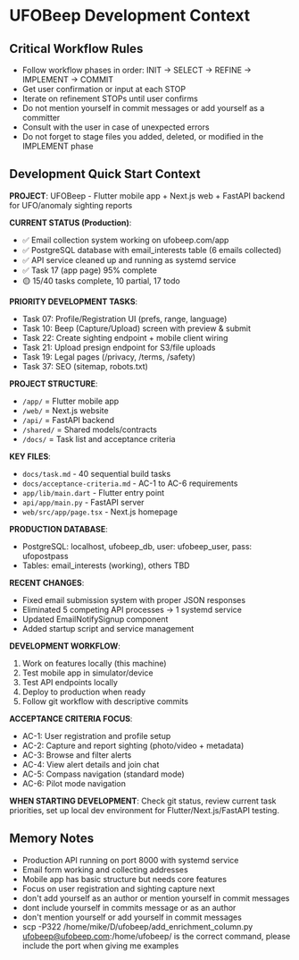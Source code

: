 # UFOBeep Development Context

## Critical Workflow Rules
- Follow workflow phases in order: INIT → SELECT → REFINE → IMPLEMENT → COMMIT
- Get user confirmation or input at each STOP
- Iterate on refinement STOPs until user confirms
- Do not mention yourself in commit messages or add yourself as a committer
- Consult with the user in case of unexpected errors
- Do not forget to stage files you added, deleted, or modified in the IMPLEMENT phase

## Development Quick Start Context

**PROJECT**: UFOBeep - Flutter mobile app + Next.js web + FastAPI backend for UFO/anomaly sighting reports

**CURRENT STATUS (Production)**:
- ✅ Email collection system working on ufobeep.com/app
- ✅ PostgreSQL database with email_interests table (6 emails collected)
- ✅ API service cleaned up and running as systemd service
- ✅ Task 17 (app page) 95% complete
- 🟡 15/40 tasks complete, 10 partial, 17 todo

**PRIORITY DEVELOPMENT TASKS**:
- Task 07: Profile/Registration UI (prefs, range, language)
- Task 10: Beep (Capture/Upload) screen with preview & submit  
- Task 22: Create sighting endpoint + mobile client wiring
- Task 21: Upload presign endpoint for S3/file uploads
- Task 19: Legal pages (/privacy, /terms, /safety)
- Task 37: SEO (sitemap, robots.txt)

**PROJECT STRUCTURE**:
- `/app/` = Flutter mobile app
- `/web/` = Next.js website
- `/api/` = FastAPI backend  
- `/shared/` = Shared models/contracts
- `/docs/` = Task list and acceptance criteria

**KEY FILES**:
- `docs/task.md` - 40 sequential build tasks
- `docs/acceptance-criteria.md` - AC-1 to AC-6 requirements
- `app/lib/main.dart` - Flutter entry point
- `api/app/main.py` - FastAPI server
- `web/src/app/page.tsx` - Next.js homepage

**PRODUCTION DATABASE**:
- PostgreSQL: localhost, ufobeep_db, user: ufobeep_user, pass: ufopostpass
- Tables: email_interests (working), others TBD

**RECENT CHANGES**:
- Fixed email submission system with proper JSON responses
- Eliminated 5 competing API processes → 1 systemd service
- Updated EmailNotifySignup component
- Added startup script and service management

**DEVELOPMENT WORKFLOW**:
1. Work on features locally (this machine)
2. Test mobile app in simulator/device
3. Test API endpoints locally
4. Deploy to production when ready
5. Follow git workflow with descriptive commits

**ACCEPTANCE CRITERIA FOCUS**:
- AC-1: User registration and profile setup
- AC-2: Capture and report sighting (photo/video + metadata)
- AC-3: Browse and filter alerts
- AC-4: View alert details and join chat
- AC-5: Compass navigation (standard mode)
- AC-6: Pilot mode navigation

**WHEN STARTING DEVELOPMENT**: Check git status, review current task priorities, set up local dev environment for Flutter/Next.js/FastAPI testing.

## Memory Notes
- Production API running on port 8000 with systemd service
- Email form working and collecting addresses
- Mobile app has basic structure but needs core features
- Focus on user registration and sighting capture next
- don't add yourself as an author or mention yourself in commit messages
- dont include yourself in commits message or as an author
- don't mention yourself or add yourself in commit messages
- scp -P322 /home/mike/D/ufobeep/add_enrichment_column.py ufobeep@ufobeep.com:/home/ufobeep/  is the correct command, please include the port when giving me examples